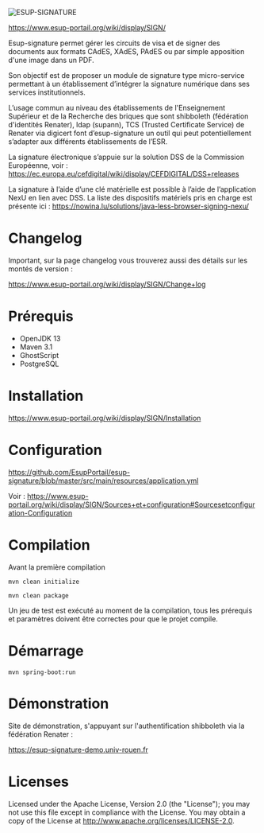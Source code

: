 ![ESUP-SIGNATURE](https://www.esup-portail.org/wiki/download/thumbnails/681148422/logo.png?version=1&modificationDate=1590494242000&api=v2)

https://www.esup-portail.org/wiki/display/SIGN/

Esup-signature permet gérer les circuits de visa et de signer des documents aux formats CAdES, XAdES, PAdES ou par simple apposition d'une image dans un PDF.

Son objectif est de proposer un module de signature type micro-service permettant à un établissement d’intégrer la signature numérique dans ses services institutionnels.

L’usage commun au niveau des établissements de l'Enseignement Supérieur et de la Recherche des briques que sont shibboleth (fédération d'identités Renater), ldap (supann), TCS (Trusted Certificate Service) de Renater via digicert font d’esup-signature un outil qui peut potentiellement s’adapter aux différents établissements de l’ESR.

La signature électronique s’appuie sur la solution DSS de la Commission Européenne, voir :
https://ec.europa.eu/cefdigital/wiki/display/CEFDIGITAL/DSS+releases

La signature à l’aide d’une clé matérielle est possible à l’aide de l’application NexU en lien avec DSS. La liste des dispositifs matériels pris en charge est présente ici : https://nowina.lu/solutions/java-less-browser-signing-nexu/

# Changelog

Important, sur la page changelog vous trouverez aussi des détails sur les montés de version : 

https://www.esup-portail.org/wiki/display/SIGN/Change+log

# Prérequis

 * OpenJDK 13
 * Maven 3.1
 * GhostScript
 * PostgreSQL
 
# Installation

https://www.esup-portail.org/wiki/display/SIGN/Installation

# Configuration

https://github.com/EsupPortail/esup-signature/blob/master/src/main/resources/application.yml

Voir : https://www.esup-portail.org/wiki/display/SIGN/Sources+et+configuration#Sourcesetconfiguration-Configuration

# Compilation

Avant la première compilation
```
mvn clean initialize
```

```
mvn clean package
```
Un jeu de test est exécuté au moment de la compilation, tous les prérequis et paramètres doivent être correctes pour que le projet compile.

# Démarrage

```
mvn spring-boot:run
```

# Démonstration

Site de démonstration, s'appuyant sur l'authentification shibboleth via la fédération Renater :

https://esup-signature-demo.univ-rouen.fr

# Licenses

Licensed under the Apache License, Version 2.0 (the "License"); you may not use this file except in compliance with the License. You may obtain a copy of the License at http://www.apache.org/licenses/LICENSE-2.0.